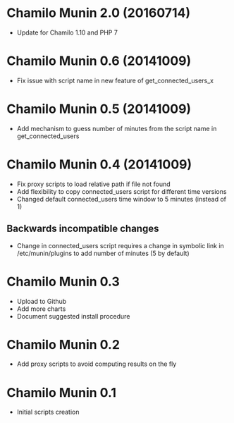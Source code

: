 Chamilo Munin 2.0 (20160714)
============================
* Update for Chamilo 1.10 and PHP 7

Chamilo Munin 0.6 (20141009)
============================
* Fix issue with script name in new feature of get_connected_users_x

Chamilo Munin 0.5 (20141009)
============================
* Add mechanism to guess number of minutes from the script name in get_connected_users

Chamilo Munin 0.4 (20141009)
============================
* Fix proxy scripts to load relative path if file not found
* Add flexibility to copy connected_users script for different time versions
* Changed default connected_users time window to 5 minutes (instead of 1)

Backwards incompatible changes
------------------------------
* Change in connected_users script requires a change in symbolic link in /etc/munin/plugins to add number of minutes (5 by default)

Chamilo Munin 0.3
=================
* Upload to Github
* Add more charts
* Document suggested install procedure

Chamilo Munin 0.2
=================
* Add proxy scripts to avoid computing results on the fly

Chamilo Munin 0.1
=================
* Initial scripts creation

